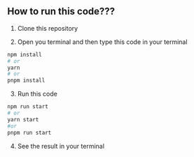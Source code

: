 ## How to run this code???

1. Clone this repository

2. Open you terminal and then type this code in your terminal

```bash
npm install
# or
yarn
# or
pnpm install
```

3. Run this code

```bash
npm run start
# or
yarn start
#or
pnpm run start
```

4. See the result in your terminal
